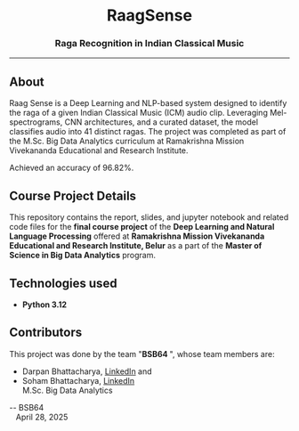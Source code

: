 <h1 align="center">RaagSense</h1>
<h3 align="center">Raga Recognition in Indian Classical Music</h3>

___

## About
Raag Sense is a Deep Learning and NLP-based system designed to identify the raga of a given Indian Classical Music (ICM) audio clip. Leveraging Mel-spectrograms, CNN architectures, and a curated dataset, the model classifies audio into 41 distinct ragas. The project was completed as part of the M.Sc. Big Data Analytics curriculum at Ramakrishna Mission Vivekananda Educational and Research Institute.

Achieved an accuracy of 96.82%.

## Course Project Details
This repository contains the report, slides, and jupyter notebook and related code files for the <b>final course project</b> of the <b>Deep Learning and Natural Language Processing</b> offered at 
<b>Ramakrishna Mission Vivekananda Educational and Research Institute, Belur</b> as a part of the <b>Master of Science in Big Data Analytics</b> program. <br>

## Technologies used
- **Python 3.12**

## Contributors
This project was done by the team "<b>BSB64 </b>", whose team members are: <br>
* Darpan Bhattacharya, [LinkedIn](https://www.linkedin.com/in/darpan-bhattacharya/) and
* Soham Bhattacharya, [LinkedIn](https://www.linkedin.com/in/bhattacharyasoham026/) <br>
  M.Sc. Big Data Analytics


-- BSB64<br>
    &nbsp;&nbsp;&nbsp;April 28, 2025
<br>

